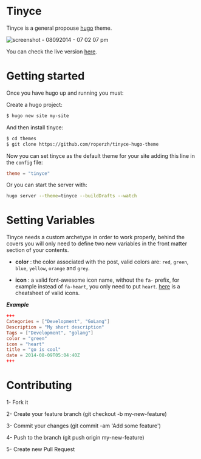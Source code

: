Tinyce
===

Tinyce is a general propouse [hugo](http://hugo.spf13.com) theme.

![screenshot - 08092014 - 07 02 07 pm](https://cloud.githubusercontent.com/assets/4419992/3867787/120f0158-2011-11e4-9f50-0ccfa162cdd2.png)

You can check the live version [here](http://roperzh.github.io/tinyce-hugo-theme/).

Getting started
===

Once you have hugo up and running you must:

Create a hugo project:

```bash
$ hugo new site my-site
```

And then install tinyce:

```bash
$ cd themes
$ git clone https://github.com/roperzh/tinyce-hugo-theme
```

Now you can set tinyce as the default theme for your site adding this line
in the `config` file:

```toml
theme = "tinyce"
```

Or you can start the server with:

```bash
hugo server --theme=tinyce --buildDrafts --watch
```

Setting Variables
===

Tinyce needs a custom archetype in order to work properly, behind the covers
you will only need to define two new variables in the front matter section of
your contents.

- **color** : the color associated with the post, valid colors are: `red`,
`green`, `blue`, `yellow`, `orange` and `grey`.

- **icon** : a valid font-awesome icon name, without the `fa-` prefix, for example
instead of `fa-heart`, you only need to put `heart`. [here](http://fortawesome.github.io/Font-Awesome/cheatsheet/)
is a cheatsheet of valid icons.

***Example***

```toml
+++
Categories = ["Development", "GoLang"]
Description = "My short description"
Tags = ["Development", "golang"]
color = "green"
icon = "heart"
title = "go is cool"
date = 2014-08-09T05:04:40Z
+++

```

Contributing
===

1- Fork it

2- Create your feature branch (git checkout -b my-new-feature)

3- Commit your changes (git commit -am 'Add some feature')

4- Push to the branch (git push origin my-new-feature)

5- Create new Pull Request
